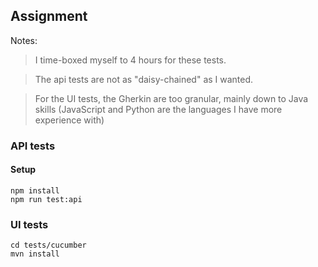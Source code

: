 ## Assignment

Notes: 
> I time-boxed myself to 4 hours for these tests. 

> The api tests are not as "daisy-chained" as I wanted. 

> For the UI tests, the Gherkin are too granular, mainly down to Java skills (JavaScript and Python are the languages I have more experience with)

### API tests

#### Setup

```
npm install
npm run test:api
```

### UI tests

```
cd tests/cucumber
mvn install
```
